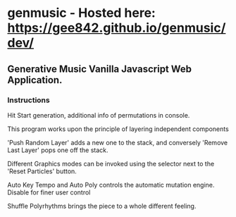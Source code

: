 # genmusic - Hosted here: https://gee842.github.io/genmusic/dev/

## Generative Music Vanilla Javascript Web Application. 

### Instructions

Hit Start generation, additional info of permutations in console.

This program works upon the principle of layering independent components 

'Push Random Layer' adds a new one to the stack, and conversely 'Remove Last Layer' pops one off the stack. 

Different Graphics modes can be invoked using the selector next to the 'Reset Particles' button. 

Auto Key Tempo and Auto Poly controls the automatic mutation engine. Disable for finer user control 

Shuffle Polyrhythms brings the piece to a whole different feeling.
